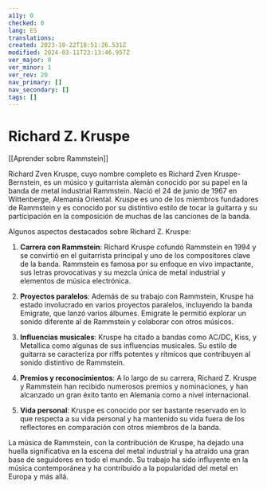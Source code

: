 ```yaml
---
a11y: 0
checked: 0
lang: ES
translations: 
created: 2023-10-22T18:51:26.531Z
modified: 2024-03-11T23:13:46.957Z
ver_major: 0
ver_minor: 1
ver_rev: 20
nav_primary: []
nav_secondary: []
tags: []
---
```

# Richard Z. Kruspe

[[Aprender sobre Rammstein]]

Richard Zven Kruspe, cuyo nombre completo es Richard Zven Kruspe-Bernstein, es un músico y guitarrista alemán conocido por su papel en la banda de metal industrial Rammstein. Nació el 24 de junio de 1967 en Wittenberge, Alemania Oriental. Kruspe es uno de los miembros fundadores de Rammstein y es conocido por su distintivo estilo de tocar la guitarra y su participación en la composición de muchas de las canciones de la banda.

Algunos aspectos destacados sobre Richard Z. Kruspe:

1. **Carrera con Rammstein**: Richard Kruspe cofundó Rammstein en 1994 y se convirtió en el guitarrista principal y uno de los compositores clave de la banda. Rammstein es famosa por su enfoque en vivo impactante, sus letras provocativas y su mezcla única de metal industrial y elementos de música electrónica.
    
2. **Proyectos paralelos**: Además de su trabajo con Rammstein, Kruspe ha estado involucrado en varios proyectos paralelos, incluyendo la banda Emigrate, que lanzó varios álbumes. Emigrate le permitió explorar un sonido diferente al de Rammstein y colaborar con otros músicos.
    
3. **Influencias musicales**: Kruspe ha citado a bandas como AC/DC, Kiss, y Metallica como algunas de sus influencias musicales. Su estilo de guitarra se caracteriza por riffs potentes y rítmicos que contribuyen al sonido distintivo de Rammstein.
    
4. **Premios y reconocimientos**: A lo largo de su carrera, Richard Z. Kruspe y Rammstein han recibido numerosos premios y nominaciones, y han alcanzado un gran éxito tanto en Alemania como a nivel internacional.
    
5. **Vida personal**: Kruspe es conocido por ser bastante reservado en lo que respecta a su vida personal y ha mantenido su vida fuera de los reflectores en comparación con otros miembros de la banda.
    

La música de Rammstein, con la contribución de Kruspe, ha dejado una huella significativa en la escena del metal industrial y ha atraído una gran base de seguidores en todo el mundo. Su trabajo ha sido influyente en la música contemporánea y ha contribuido a la popularidad del metal en Europa y más allá.